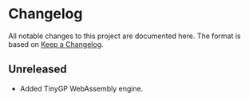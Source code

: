# Changelog

All notable changes to this project are documented here. The format is based on [Keep a Changelog][keep-a-changelog].

## Unreleased

-   Added TinyGP WebAssembly engine.

[keep-a-changelog]: http://keepachangelog.com/en/1.0.0/
